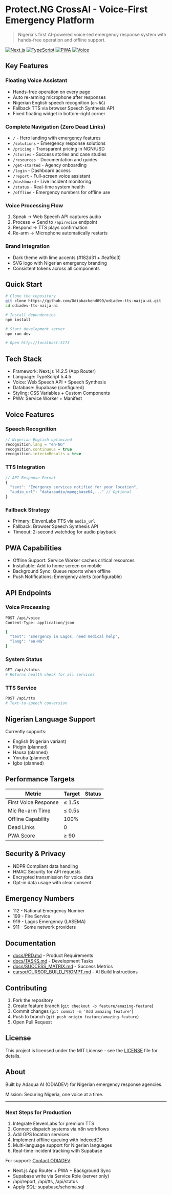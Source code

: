 # Protect.NG CrossAI - Voice-First Emergency Platform

> Nigeria's first AI-powered voice-led emergency response system with hands-free operation and offline support.

[![Next.js](https://img.shields.io/badge/Next.js-14.2.5-black)](https://nextjs.org/)
[![TypeScript](https://img.shields.io/badge/TypeScript-5.4.5-blue)](https://www.typescriptlang.org/)
[![PWA](https://img.shields.io/badge/PWA-Ready-green)](https://web.dev/progressive-web-apps/)
[![Voice](https://img.shields.io/badge/Voice-Enabled-orange)](https://developer.mozilla.org/en-US/docs/Web/API/Web_Speech_API)

## Key Features

### Floating Voice Assistant
- Hands-free operation on every page
- Auto re-arming microphone after responses
- Nigerian English speech recognition (`en-NG`)
- Fallback TTS via browser Speech Synthesis API
- Fixed floating widget in bottom-right corner

### Complete Navigation (Zero Dead Links)
- `/` - Hero landing with emergency features
- `/solutions` - Emergency response solutions
- `/pricing` - Transparent pricing in NGN/USD
- `/stories` - Success stories and case studies
- `/resources` - Documentation and guides
- `/get-started` - Agency onboarding
- `/login` - Dashboard access
- `/report` - Full-screen voice assistant
- `/dashboard` - Live incident monitoring
- `/status` - Real-time system health
- `/offline` - Emergency numbers for offline use

### Voice Processing Flow
1. Speak → Web Speech API captures audio
2. Process → Send to `/api/voice` endpoint
3. Respond → TTS plays confirmation
4. Re-arm → Microphone automatically restarts

### Brand Integration
- Dark theme with lime accents (#182d31 + #eaf6c3)
- SVG logo with Nigerian emergency branding
- Consistent tokens across all components

## Quick Start

```bash
# Clone the repository
git clone https://github.com/Odiabackend099/odiadev-tts-naija-ai.git
cd odiadev-tts-naija-ai

# Install dependencies
npm install

# Start development server
npm run dev

# Open http://localhost:5173
```

## Tech Stack

- Framework: Next.js 14.2.5 (App Router)
- Language: TypeScript 5.4.5
- Voice: Web Speech API + Speech Synthesis
- Database: Supabase (configured)
- Styling: CSS Variables + Custom Components
- PWA: Service Worker + Manifest

## Voice Features

### Speech Recognition
```typescript
// Nigerian English optimized
recognition.lang = "en-NG"
recognition.continuous = true
recognition.interimResults = true
```

### TTS Integration
```typescript
// API Response Format
{
  "text": "Emergency services notified for your location",
  "audio_url": "data:audio/mpeg;base64,..." // Optional
}
```

### Fallback Strategy
- Primary: ElevenLabs TTS via `audio_url`
- Fallback: Browser Speech Synthesis API
- Timeout: 2-second watchdog for audio playback

## PWA Capabilities

- Offline Support: Service Worker caches critical resources
- Installable: Add to home screen on mobile
- Background Sync: Queue reports when offline
- Push Notifications: Emergency alerts (configurable)

## API Endpoints

### Voice Processing
```bash
POST /api/voice
Content-Type: application/json

{
  "text": "Emergency in Lagos, need medical help",
  "lang": "en-NG"
}
```

### System Status
```bash
GET /api/status
# Returns health check for all services
```

### TTS Service
```bash
POST /api/tts
# Text-to-speech conversion
```

## Nigerian Language Support

Currently supports:
- English (Nigerian variant)
- Pidgin (planned)
- Hausa (planned)
- Yoruba (planned)
- Igbo (planned)

## Performance Targets

| Metric | Target | Status |
|--------|--------|--------|
| First Voice Response | ≤ 1.5s | 
| Mic Re-arm Time | ≤ 0.5s | 
| Offline Capability | 100% | 
| Dead Links | 0 | 
| PWA Score | ≥ 90 | 

## Security & Privacy

- NDPR Compliant data handling
- HMAC Security for API requests
- Encrypted transmission for voice data
- Opt-in data usage with clear consent

## Emergency Numbers

- 112 - National Emergency Number
- 199 - Fire Service
- 919 - Lagos Emergency (LASEMA)
- 911 - Some network providers

## Documentation

- [docs/PRD.md](docs/PRD.md) - Product Requirements
- [docs/TASKS.md](docs/TASKS.md) - Development Tasks
- [docs/SUCCESS_MATRIX.md](docs/SUCCESS_MATRIX.md) - Success Metrics
- [cursor/CURSOR_BUILD_PROMPT.md](cursor/CURSOR_BUILD_PROMPT.md) - AI Build Instructions

## Contributing

1. Fork the repository
2. Create feature branch (`git checkout -b feature/amazing-feature`)
3. Commit changes (`git commit -m 'Add amazing feature'`)
4. Push to branch (`git push origin feature/amazing-feature`)
5. Open Pull Request

## License

This project is licensed under the MIT License - see the [LICENSE](LICENSE) file for details.

## About

Built by Adaqua AI (ODIADEV) for Nigerian emergency response agencies.

Mission: Securing Nigeria, one voice at a time.

---

### Next Steps for Production

1. Integrate ElevenLabs for premium TTS
2. Connect dispatch systems via n8n workflows
3. Add GPS location services
4. Implement offline queuing with IndexedDB
5. Multi-language support for Nigerian languages
6. Real-time incident tracking with Supabase

For support: [Contact ODIADEV](mailto:support@odiadev.com)
- Next.js App Router + PWA + Background Sync
- Supabase write via Service Role (server only)
- /api/report, /api/tts, /api/status
- Apply SQL: supabase/schema.sql
